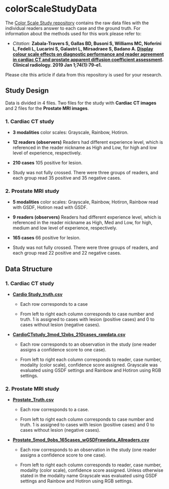 # colorScaleStudyData

The [Color Scale Study repository](https://github.com/DIDSR/RDataPackages/tree/master/colorScaleStudyData) contains the raw data files with the individual readers answer to each case and the ground truth. For information about the methods used for this work please refer to:

* _Citation_: __Zabala-Travers S, Gallas BD, Busoni S, Williams MC, Noferini L, Fedeli L, Lucarini S, Galastri L, Mirsadraee S, Badano A. [Display colour scale effects on diagnostic performance and reader agreement in cardiac CT and prostate apparent diffusion coefficient assessment](https://www.ncbi.nlm.nih.gov/pubmed/30336942). Clinical radiology. 2019 Jan 1;74(1):79-e1.__

Please cite this article if data from this repository is used for your research.

## Study Design

Data is divided in 4 files. Two files for the study with __Cardiac CT images__ and 2 files for the __Prostate MRI images__. 

### 1. Cardiac CT study
* __3 modalities__ color scales: Grayscale, Rainbow, Hotiron. 

* __12 readers (observers)__  Readers had different experience level, which is referenced in the reader nickname as High and Low, for high and low level of experience, respectively.

* __210 cases__ 105 positive for lesion.

* Study was not fully crossed. There were three groups of readers, and each group read 35 positive and 35 negative cases.

### 2. Prostate MRI study
* __5 modalities__ color scales: Grayscale, Rainbow, Hotiron, Rainbow read with GSDF, Hotiron read with GSDF.

* __9 readers (observers)__ Readers had different experience level, which is referenced in the reader nickname as High, Med and Low, for high, medium and low level of experience, respectively.

* __165 cases__ 66 positive for lesion.

* Study was not fully crossed. There were three groups of readers, and each group read 22 positive and 22 negative cases.


## Data Structure


### 1. Cardiac CT study
* __[Cardio Study_truth.csv](https://github.com/DIDSR/RDataPackages/releases/download/v0.0.0.9000/Cardio.Study_truth.csv)__

    + Each row corresponds to a case

    + From left to right each column corresponds to case number and truth. 1 is assigned to cases with lesion (positive cases) and 0 to cases without lesion (negative cases). 

* __[CardioCTstudy_3mod_12obs_210cases_rawdata.csv](https://github.com/DIDSR/RDataPackages/releases/download/v0.0.0.9000/CardioCTstudy_3mod_12obs_210cases_rawdata.csv)__

    + Each row corresponds to an observation in the study (one reader assigns a confidence score to one case).

    + From left to right each column corresponds to reader, case number, modality (color scale), confidence score assigned. Grayscale was evaluated using GSDF settings and Rainbow and Hotiron using RGB settings. 


### 2. Prostate MRI study
* __[Prostate_Truth.csv](https://github.com/DIDSR/RDataPackages/releases/download/v0.0.0.9000/Prostate_Truth.csv)__

    + Each row corresponds to a case.

    + From left to right each column corresponds to case number and truth. 1 is assigned to cases with lesion (positive cases) and 0 to cases without lesion (negative cases). 

* __[Prostate_5mod_9obs_165cases_wGSDFrawdata_Allreaders.csv](https://github.com/DIDSR/RDataPackages/releases/download/v0.0.0.9000/Prostate_5mod_9obs_165cases_wGSDFrawdata_Allreaders.csv)__

    + Each row corresponds to an observation in the study (one reader assigns a confidence score to one case).
    
    + From left to right each column corresponds to reader, case number, modality (color scale), confidence score assigned. Unless otherwise stated in the modality name Grayscale was evaluated using GSDF settings and Rainbow and Hotiron using RGB settings. 
 

